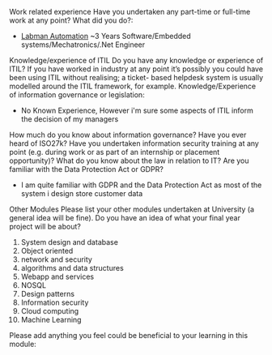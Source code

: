 Work related experience
Have you undertaken any part-time or full-time work at any point? What did you do?:

- [Labman Automation](https://labmanautomation.com/) ~3 Years Software/Embedded systems/Mechatronics/.Net Engineer

Knowledge/experience of ITIL
Do you have any knowledge or experience of ITIL? If you have worked in industry at 
any point it’s possibly you could have been using ITIL without realising; a ticket-
based helpdesk system is usually modelled around the ITIL framework, for example.
Knowledge/Experience of information governance or legislation:

- No Known Experience, However i'm sure some aspects of ITIL inform the decision of my managers

How much do you know about information governance? Have you ever heard of 
ISO27k? Have you undertaken information security training at any point (e.g. during 
work or as part of an internship or placement opportunity)? What do you know about 
the law in relation to IT? Are you familiar with the Data Protection Act or GDPR?

- I am quite familiar with GDPR and the Data Protection Act as most of the system i design store customer data

Other Modules
Please list your other modules undertaken at University (a general idea will be fine). 
Do you have an idea of what your final year project will be about?

1. System design and database
2. Object oriented
3. network and security
4. algorithms and data structures
5. Webapp and services
6. NOSQL
7. Design patterns
8. Information security
9. Cloud computing
10. Machine Learning

Please add anything you feel could be beneficial to your learning in this module:

